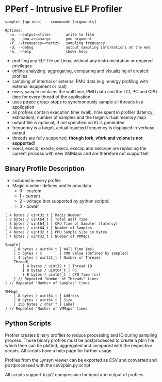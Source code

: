 # PPerf - Intrusive ELF Profiler

```text
sampler [options] -- <command> [arguments]

Options:
  -o, --output=<file>       write to file
  -p, --pmu-arg=<arg>       pmu argument
  -f, --frequency=<hertz>   sampling frequency
  -d, --debug               output sampling informations at the end
  -h, --help                shows help
```

* profiling any ELF file on Linux, without any instrumentation or required
  privileges
* offline analyzing, aggregating, comparing and visualizing of created profiles
* sampling of internal or external PMU data (e.g. energy profiling with external
  equipment or rapl)
* every sample contains the wall time, PMU data and the TID, PC and CPU time for
  every thread of the application
* uses ptrace group-stops to synchronously sample all threads in a application
* all profiles contain execution time (wall), time spent in profiler (latency,
  estimation), number of samples and the target virtual memory map
* output file is optional, if not specified no IO is generated
* frequency is a target, actual reached frequency is displayed in verbose output
* threads are fully supported, **though fork, vfork and vclone is not
  supported**!
* execl, execlp, execle, execv, execvp and execvpe are replacing the current
  process with new VMMaps and are therefore not supported!
  

## Binary Profile Description

* Included in every profile
* Magic number defines profile pmu data 
  * 0 - custom
  * 1 - current
  * 2 - voltage (not supported by python scripts)
  * 3 - power

```
[ 4 bytes / uint32_t ] Magic Number
[ 8 bytes / uint64_t ] Total Wall Time
[ 8 bytes / uint64_t ] CPU Time of Sampler (latency)
[ 8 bytes / uint64_t ] Number of Samples
[ 4 bytes / uint32_t ] PMU Sample Size in bytes
[ 4 bytes / uint32_t ] Number of VMMaps

Sample{
    [ 8 bytes / uint64_t ] Wall Time (ms)
    [ x bytes / x        ] PMU Value (defined by sampler)
    [ 4 bytes / uint32_t ] Number of Threads
    Thread{
        [ 4 bytes / uint32_t ] Thread ID
        [ 8 bytes / uint64_t ] PC
        [ 8 bytes / uint64_t ] CPU Time (ns)
    } // Repeated "Number of Threads" times
} // Repeated "Number of Samples" times

VMMap{
    [ 8 bytes / uint64_t ] Address
    [ 8 bytes / uint64_t ] Size
    [ 256 bytes / char * ] Label
} // Repeated "Number of VMMaps" times
```

## Python Scripts

Profiler creates binary profiles to reduce processing and IO during sampling
process. Those binary profiles must be postprocessed to create a pbin file which
then can be plotted, aggregated and compared with the respective scripts. All
scripts have a help page for further usage.

Profiles from the Lynsyn viewer can be exported as CSV and converted and
postprocessed with the csv2pbin.py script.

All scripts support bzip2 compression for input and output of profiles.
